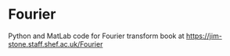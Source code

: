 # Fourier
Python and MatLab code for Fourier transform book at https://jim-stone.staff.shef.ac.uk/Fourier
